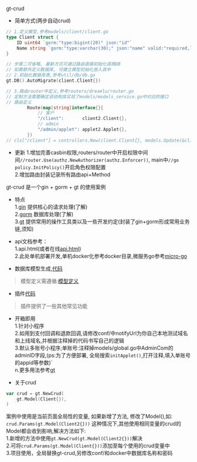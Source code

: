 gt-crud 

- 简单方式(两步自动crud)  
```go
// 1.定义模型,参考models/client/client.go
type Client struct {
	ID uint64 `gorm:"type:bigint(20)" json:"id"`
	Name string `gorm:"type:varchar(30);" json:"name" valid:"required,len=2-20"` // 昵称
}

// 步骤二可省略, 最新方式可通过路由直接初始化调用DB
// 如需额外定义数据库, 可建立模型初始化放入其中
// 2.初始化数据库表,参考util/db/db.go
gt.DB().AutoMigrate(client.Client{})

// 3.路由router中定义,参考routers/dreamlu/router.go
// 定制方法需要确定该结构体实现了models/models_service.go中对应的接口
// 路由定义
		Route(map[string]interface{}{
			// 客户
			"/client":       client2.Client{},
			// admin
			"/admin/applet": applet2.Applet{},
		})
// cls["/client"] = controllers.New(client.Client{}, models.Update(&client.Client{}))
```

- 更新
1.增加完善casbin权限,routers/router中开启权限中间间`//router.Use(authz.NewAuthorizer(authz.Enforcer))`, main中`//go policy.InitPolicy()`开启角色权限配置  
2.增加路由封装记录所有路由api+Method  

gt-crud 是一个gin + gorm + gt 的使用案例  
- 特点  
1.[gin](https://github.com/gin-gonic/gin) 提供核心的请求处理(了解)  
2.[gorm](https://github.com/jinzhu/gorm) 数据库处理(了解)  
3.[gt](https://github.com/dreamlu/gt) 提供常用的操作工具类以及一些开发约定(封装了gin+gorm形成常用业务链,须知)  

- api文档参考：  
1.api.html(或者在线[api.html](https://www.eolinker.com/#/share/project/api/?groupID=-1&shareCode=pgnwpF&shareToken=$2y$10$QMWRQU4fEfGOLkZgLwGFX.UHcWaaR1Eutrh6DCG8u0XKDRwwcUv76&shareID=120217))  
2.此处单机部署开发,单机docker化参考docker目录,微服务go参考[micro-go](https://github.com/dreamlu/micro-go)  

- 数据库模型生成,[代码](./util/db/db.go)  
> 模型定义需遵循:[模型定义](https://gorm.io/zh_CN/docs/models.html)  
- 插件[代码](./util/plugin/README.md)    
> 插件提供了一些其他常见功能  

- 开箱即用  
1.针对小程序  
2.如用到支付回调和退款回调,请修改conf/中notifyUrl为你自己本地测试域名和上线域名,并根据注释掉的代码书写自己的逻辑  
3.默认多账号小程序;单账号:注释掉models/global.go中AdminCom的adminID字段,(ps:为了方便部署, 全局搜索`initApplet()`,打开注释,填入单账号的appid等参数)`  
n.更多用法参考[gt](https://github.com/dreamlu/gt)  

- 关于crud  
```go
var crud = gt.NewCrud(
	gt.Model(Client{}),
)
``` 
案例中使用是当前页面全局性的变量, 如果新增了方法, 修改了Model(),如:
`crud.Params(gt.Model(Client2{}))`
这种情况下,其他使用相同变量的crud的Model都会收到影响,解决方法如下:  
1.新增的方法中使用`gt.NewCrud(gt.Model(Client2{}))`解决  
2.可将`crud.Params(gt.Model(Client{}))`添加至每个使用的crud变量中  
3.项目使用，全局替换gt-crud,另修改conf/和docker中数据库名称和密码  